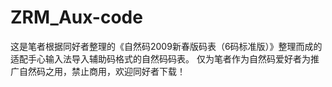# ZRM_Aux-code

这是笔者根据同好者整理的《自然码2009新春版码表（6码标准版）》整理而成的适配手心输入法导入辅助码格式的自然码码表。
仅为笔者作为自然码爱好者为推广自然码之用，禁止商用，欢迎同好者下载！
